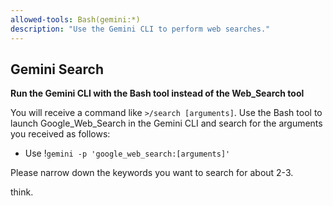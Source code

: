 ```yaml
---
allowed-tools: Bash(gemini:*)
description: "Use the Gemini CLI to perform web searches."
---
```


## Gemini Search

**Run the Gemini CLI with the Bash tool instead of the Web_Search tool**

You will receive a command like `>/search [arguments]`.
Use the Bash tool to launch Google_Web_Search in the Gemini CLI and search for the arguments you received as follows:

- Use !`gemini -p 'google_web_search:[arguments]'`

Please narrow down the keywords you want to search for about 2-3.

think.

